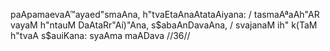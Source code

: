 paApamaevaA™ayaed"smaAna, h"tvaEtaAnaAtataAiyana: /
tasmaAªaAh"AR vayaM h"ntauM DaAtaRr"Aí)"Ana, s$abaAnDavaAna, /
svajanaM ih" k(TaM h"tvaA s$auiKana: syaAma maADava //36//